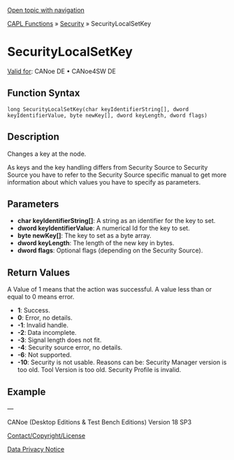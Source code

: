 [Open topic with navigation](../../../../../CANoeDEFamily.htm#Topics/CAPLFunctions/Security/Functions/CAPLfunctionSecurityLocalSetKey.md)

[CAPL Functions](../../CAPLfunctions.md) » [Security](../CAPLFunctionsSecurityOverview.md) » SecurityLocalSetKey

# SecurityLocalSetKey

[Valid for](../../../Shared/FeatureAvailability.md):  CANoe DE • CANoe4SW DE

## Function Syntax

```
long SecurityLocalSetKey(char keyIdentifierString[], dword keyIdentifierValue, byte newKey[], dword keyLength, dword flags)
```

## Description

Changes a key at the node.

As keys and the key handling differs from Security Source to Security Source you have to refer to the Security Source specific manual to get more information about which values you have to specify as parameters.

## Parameters

- **char keyIdentifierString[]**: A string as an identifier for the key to set.
- **dword keyIdentifierValue**: A numerical Id for the key to set.
- **byte newKey[]**: The key to set as a byte array.
- **dword keyLength**: The length of the new key in bytes.
- **dword flags**: Optional flags (depending on the Security Source).

## Return Values

A Value of 1 means that the action was successful. A value less than or equal to 0 means error.

- **1**: Success.
- **0**: Error, no details.
- **-1**: Invalid handle.
- **-2**: Data incomplete.
- **-3**: Signal length does not fit.
- **-4**: Security source error, no details.
- **-6**: Not supported.
- **-10**: Security is not usable. Reasons can be: Security Manager version is too old. Tool Version is too old. Security Profile is invalid.

## Example

—

CANoe (Desktop Editions & Test Bench Editions) Version 18 SP3

[Contact/Copyright/License](../../../Shared/ContactCopyrightLicense.md)

[Data Privacy Notice](https://www.vector.com/int/en/company/get-info/privacy-policy/)

